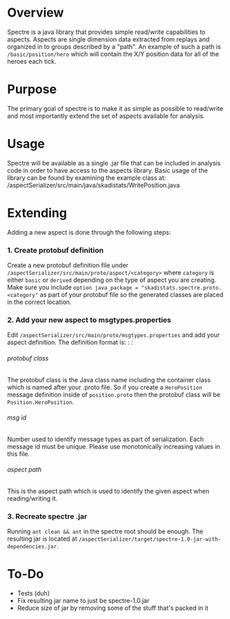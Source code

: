 Overview
========

Spectre is a java library that provides simple read/write capabilities to aspects. 
Aspects are single dimension data extracted from replays and organized in to groups
described by a "path". An example of such a path is `/basic/position/hero` which
will contain the X/Y position data for all of the heroes each tick.

Purpose
=======

The primary goal of spectre is to make it as simple as possible to read/write and
most importantly extend the set of aspects available for analysis.

Usage
=====

Spectre will be available as a single .jar file that can be included in analysis
code in order to have access to the aspects library. Basic usage of the library
can be found by examining the example class at:
     /aspectSerializer/src/main/java/skadistats/WritePosition.java 

Extending
========

Adding a new aspect is done through the following steps:

### 1. Create protobuf definition
Create a new protobuf definition file under `/aspectSerializer/src/main/proto/aspect/<category>`
where `category` is either `basic` or `derived` depending on the type of aspect you are
creating. Make sure you include `option java_package = "skadistats.spectre.proto.<category"`
as part of your protobuf file so the generated classes are placed in the correct location.

### 2. Add your new aspect to msgtypes.properties
Edit `/aspectSerializer/src/main/proto/msgtypes.properties` and add your aspect definition.
The definition format is:
    <protobuf class> : <msg id> : <aspect path>
    
###### protobuf class
The protobuf class is the Java class name including the container class which is named
after your .proto file. So if you create a `HeroPosition` message definition inside of
`position.proto` then the protobuf class will be `Position.HeroPosition`.

###### msg id
Number used to identify message types as part of serialization. Each message id must
be unique. Please use monotonically increasing values in this file.

###### aspect path
This is the aspect path which is used to identify the given aspect when reading/writing it.

### 3. Recreate spectre .jar
Running `ant clean && ant` in the spectre root should be enough. The resulting jar is located
at `/aspectSerializer/target/spectre-1.0-jar-with-dependencies.jar`.

To-Do
=====

- Tests (duh)
- Fix resulting jar name to just be spectre-1.0.jar
- Reduce size of jar by removing some of the stuff that's packed in it